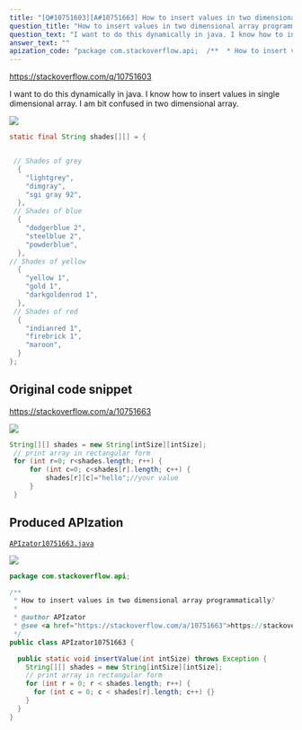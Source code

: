 ```yaml
---
title: "[Q#10751603][A#10751663] How to insert values in two dimensional array programmatically?"
question_title: "How to insert values in two dimensional array programmatically?"
question_text: "I want to do this dynamically in java. I know how to insert values in single dimensional array. I am bit confused in two dimensional array."
answer_text: ""
apization_code: "package com.stackoverflow.api;  /**  * How to insert values in two dimensional array programmatically?  *  * @author APIzator  * @see <a href=\"https://stackoverflow.com/a/10751663\">https://stackoverflow.com/a/10751663</a>  */ public class APIzator10751663 {    public static void insertValue(int intSize) throws Exception {     String[][] shades = new String[intSize][intSize];     // print array in rectangular form     for (int r = 0; r < shades.length; r++) {       for (int c = 0; c < shades[r].length; c++) {}     }   } }"
---
```


https://stackoverflow.com/q/10751603

I want to do this dynamically in java. I know how to insert values in single dimensional array. I am bit confused in two dimensional array.


<div class="code-logo"><img src="/stackoverflow.png" /></div>

```java
static final String shades[][] = {


 // Shades of grey
  {
    "lightgrey", 
    "dimgray", 
    "sgi gray 92", 
  },
 // Shades of blue
  {
    "dodgerblue 2", 
    "steelblue 2", 
    "powderblue", 
  },
// Shades of yellow
  {
    "yellow 1",
    "gold 1",
    "darkgoldenrod 1", 
  },
 // Shades of red
  {
    "indianred 1", 
    "firebrick 1", 
    "maroon", 
  }
};
```


## Original code snippet

https://stackoverflow.com/a/10751663



<div class="code-logo"><img src="/stackoverflow.png" /></div>

```java
String[][] shades = new String[intSize][intSize];
 // print array in rectangular form
 for (int r=0; r<shades.length; r++) {
     for (int c=0; c<shades[r].length; c++) {
         shades[r][c]="hello";//your value
     }
 }
```

## Produced APIzation

[`APIzator10751663.java`](https://github.com/pasqualesalza/apization/raw/main/data/search/APIzator10751663.java)

<div class="code-logo"><img src="/apizator.png" /></div>

```java
package com.stackoverflow.api;

/**
 * How to insert values in two dimensional array programmatically?
 *
 * @author APIzator
 * @see <a href="https://stackoverflow.com/a/10751663">https://stackoverflow.com/a/10751663</a>
 */
public class APIzator10751663 {

  public static void insertValue(int intSize) throws Exception {
    String[][] shades = new String[intSize][intSize];
    // print array in rectangular form
    for (int r = 0; r < shades.length; r++) {
      for (int c = 0; c < shades[r].length; c++) {}
    }
  }
}

```